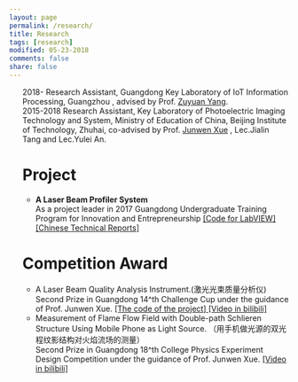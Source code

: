 ```yaml
---
layout: page
permalink: /research/
title: Research
tags: [research]
modified: 05-23-2018
comments: false
share: false
---
```



<ol>
	2018- Research Assistant, Guangdong Key Laboratory of IoT Information Processing, Guangzhou , advised by Prof. 
	<a href="http://zuyuanyang.github.io" style="text-decoration:underline;">Zuyuan Yang</a>. 
	<br>
   2015-2018 Research Assistant, Key Laboratory of Photoelectric Imaging Technology and System, Ministry of Education of China, Beijing Institute of Technology, Zhuhai, co-advised by Prof.
	<a href="http://xinxi.xy.bitzh.edu.cn/shizililiang/qianrenjihua/2018-04-20/3657.html" style="text-decoration:underline;">
		Junwen Xue</a> , Lec.Jialin Tang and Lec.Yulei An.
   <h1>Project</h1>
   <p>
   <ul>
	<li> <B>A Laser Beam Profiler System</B> <br>
		As a project leader in 2017 Guangdong Undergraduate Training Program for Innovation and Entrepreneurship
		<a href="https://github.com/libertyhhn/LaserQualityMeasurementSoftware" style="text-decoration:underline;">
			[Code for LabVIEW]</a>
		<a href="https://github.com/libertyhhn/libertyhhn.github.io/blob/master/research/Chinese%20Technical%20Reports%20of%20Laser%20Beam%20Profiler.pdf" style="text-decoration:underline;">
			[Chinese Technical Reports]
		</a><br></li>
   </ul>
   </p> 

   <h1>Competition Award</h1>
   <p>
   <ul>
	<li>
		A Laser Beam Quality Analysis Instrument.(激光光束质量分析仪)
		<br>
		Second Prize in Guangdong 14^th Challenge Cup under the guidance of Prof. Junwen Xue.
		<a href="https://github.com/libertyhhn/LaserQualityMeasurementSoftware" style="text-decoration:underline;">
			[The code of the project]
		</a>
		<a href="https://www.bilibili.com/video/av55328647" style="text-decoration:underline;">
			[Video in bilibili]
		</a><br>
	   </li>
	<li>Measurement of Flame Flow Field with Double-path Schlieren Structure Using Mobile Phone as Light Source.
		（用手机做光源的双光程纹影结构对火焰流场的测量）
		<br>
		Second Prize in Guangdong 18^th College Physics Experiment Design Competition under the guidance of Prof. Junwen Xue.
	        <a href="https://www.bilibili.com/video/av55328155" style="text-decoration:underline;">
			[Video in bilibili]
		</a>
	   </li>
   </ul>
   </p> 
